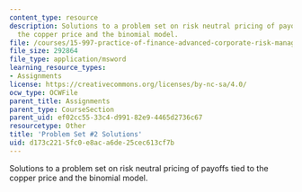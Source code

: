 ```yaml
---
content_type: resource
description: Solutions to a problem set on risk neutral pricing of payoffs tied to
  the copper price and the binomial model.
file: /courses/15-997-practice-of-finance-advanced-corporate-risk-management-spring-2009/d173c2215fc0e8aca6de25cec613cf7b_sol_pset2.xls
file_size: 292864
file_type: application/msword
learning_resource_types:
- Assignments
license: https://creativecommons.org/licenses/by-nc-sa/4.0/
ocw_type: OCWFile
parent_title: Assignments
parent_type: CourseSection
parent_uid: ef02cc55-33c4-d991-82e9-4465d2736c67
resourcetype: Other
title: 'Problem Set #2 Solutions'
uid: d173c221-5fc0-e8ac-a6de-25cec613cf7b
---
```

Solutions to a problem set on risk neutral pricing of payoffs tied to the copper price and the binomial model.